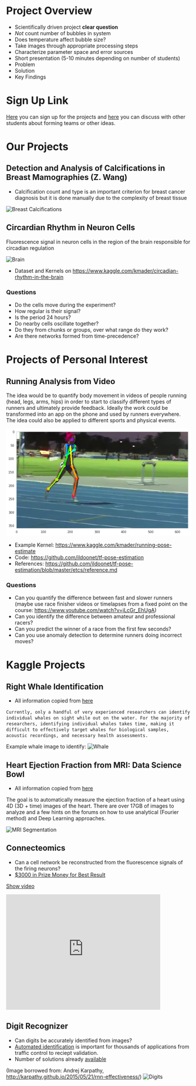 # Project Overview

- Scientifically driven project __clear question__
 - _Not_ count number of bubbles in system
 - Does temperature affect bubble size?
- Take images through appropriate processing steps
- Characterize parameter space and error sources
- Short presentation (5-10 minutes depending on number of students) 
 - Problem
 - Solution
 - Key Findings

# Sign Up Link
[Here](https://docs.google.com/spreadsheets/d/1Xvf4I5t-QkgXFBoDJ8BrMA8RTtuZWILfFBRhMjqP8Z8/edit#gid=618907183) you can sign up for the projects and [here](https://qbi2019.slack.com/messages/projects/) you can discuss with other students about forming teams or other ideas.

# Our Projects
## Detection and Analysis of Calcifications in Breast Mamographies (Z. Wang)

- Calcification count and type is an important criterion for breast cancer diagnosis but it is done manually due to the complexity of breast tissue

![Breast Calcifications](images/breast-abs.jpg?raw=true)

## Circardian Rhythm in Neuron Cells
Fluorescence signal in neuron cells in the region of the brain responsible for circadian regulation

![Brain](images/brainScan.gif?raw=true)

- Dataset and Kernels on https://www.kaggle.com/kmader/circadian-rhythm-in-the-brain

### Questions

 - Do the cells move during the experiment?
 - How regular is their signal? 
  - Is the period 24 hours?
 - Do nearby cells oscillate together?
 - Do they from chunks or groups, over what range do they work?
 - Are there networks formed from time-precedence?

# Projects of Personal Interest

## Running Analysis from Video

The idea would be to quantify body movement in videos of people running (head, legs, arms, hips) in order to start to classify different types of runners and ultimately provide feedback. Ideally the work could be transformed into an app on the phone and used by runners everywhere. The idea could also be applied to different sports and physical events. 

![Runner](images/running_pose.png?raw=true)

- Example Kernel: https://www.kaggle.com/kmader/running-pose-estimate
- Code: https://github.com/ildoonet/tf-pose-estimation
- References: https://github.com/ildoonet/tf-pose-estimation/blob/master/etcs/reference.md

### Questions
- Can you quantify the difference between fast and slower runners (maybe use race finisher videos or timelapses from a fixed point on the course: https://www.youtube.com/watch?v=jLcGr_EhUgA)
- Can you identify the difference between amateur and professional racers?
- Can you predict the winner of a race from the first few seconds?
- Can you use anomaly detection to determine runners doing incorrect moves?

# Kaggle Projects

## Right Whale Identification


- All information copied from [here](https://www.kaggle.com/c/noaa-right-whale-recognition)

```
Currently, only a handful of very experienced researchers can identify individual whales on sight while out on the water. For the majority of researchers, identifying individual whales takes time, making it difficult to effectively target whales for biological samples, acoustic recordings, and necessary health assessments.
```

Example whale image to identify:
![Whale](images/ChristinKhan_RightWhaleMomCalf_640.png?raw=true)


## Heart Ejection Fraction from MRI: Data Science Bowl 

- All information copied from [here](https://www.kaggle.com/c/second-annual-data-science-bowl)

The goal is to automatically measure the ejection fraction of a heart using 4D (3D + time) images of the heart. There are over 17GB of images to analyze and a few hints on the forums on how to use analytical (Fourier method) and Deep Learning approaches.


![MRI Segmentation](images/mri_kaggle.gif?raw=true)


## Connecteomics
- Can a cell network be reconstructed from the fluorescence signals of the firing neurons?
- [$3000 in Prize Money for Best Result](https://www.kaggle.com/c/connectomics)

[Show video](https://www.youtube.com/embed/lppAwkek6DI)

<iframe width="420" height="315" src="https://www.youtube.com/embed/lppAwkek6DI" frameborder="0" allowfullscreen></iframe>

## Digit Recognizer
- Can digits be accurately identified from images?
- [Automated identification](https://www.kaggle.com/c/digit-recognizer) is important for thousands of applications from traffic control to reciept validation.
- Number of solutions already [available](https://www.kaggle.com/c/digit-recognizer/prospector)
 
(Image borrowed from: Andrej Karpathy, http://karpathy.github.io/2015/05/21/rnn-effectiveness/)
![Digits](images/house_read.gif?raw=true)
